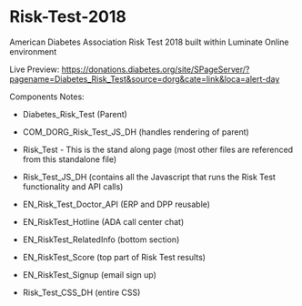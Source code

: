 # Risk-Test-2018
American Diabetes Association Risk Test 2018 built within Luminate Online environment 

Live Preview: https://donations.diabetes.org/site/SPageServer/?pagename=Diabetes_Risk_Test&source=dorg&cate=link&loca=alert-day

Components Notes:

- Diabetes_Risk_Test (Parent)

- COM_DORG_Risk_Test_JS_DH (handles rendering of parent)

- Risk_Test - This is the stand along page (most other files are referenced from this standalone file)

- Risk_Test_JS_DH (contains all the Javascript that runs the Risk Test functionality and API calls)

- EN_Risk_Test_Doctor_API (ERP and DPP reusable)

- EN_RiskTest_Hotline (ADA call center chat)

- EN_RiskTest_RelatedInfo (bottom section)

- EN_RiskTest_Score (top part of Risk Test results)

- EN_RiskTest_Signup (email sign up)

- Risk_Test_CSS_DH (entire CSS)



